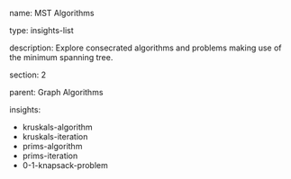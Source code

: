 name: MST Algorithms

type: insights-list

description: Explore consecrated algorithms and problems making use of the minimum spanning tree.

section: 2

parent: Graph Algorithms

insights:
  - kruskals-algorithm
  - kruskals-iteration
  - prims-algorithm
  - prims-iteration
  - 0-1-knapsack-problem
